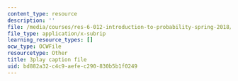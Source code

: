 ```yaml
---
content_type: resource
description: ''
file: /media/courses/res-6-012-introduction-to-probability-spring-2018/bd882a32c4c9aefec290830b5b1f0249_6-gN0dDHU-4.srt
file_type: application/x-subrip
learning_resource_types: []
ocw_type: OCWFile
resourcetype: Other
title: 3play caption file
uid: bd882a32-c4c9-aefe-c290-830b5b1f0249
---
```

